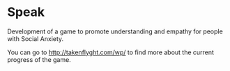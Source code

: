 # Speak
Development of a game to promote understanding and empathy for people with Social Anxiety.

You can go to http://takenflyght.com/wp/ to find more about the current progress of the game.